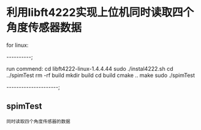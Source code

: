 # 利用libft4222实现上位机同时读取四个角度传感器数据

for linux:

----------;

run commend:
cd libft4222-linux-1.4.4.44
sudo ./instal4222.sh
cd ../spimTest
rm -rf build
mkdir build
cd build
cmake ..
make
sudo ./spimTest

---------------------;

## spimTest

    同时读取四个角度传感器的数据
